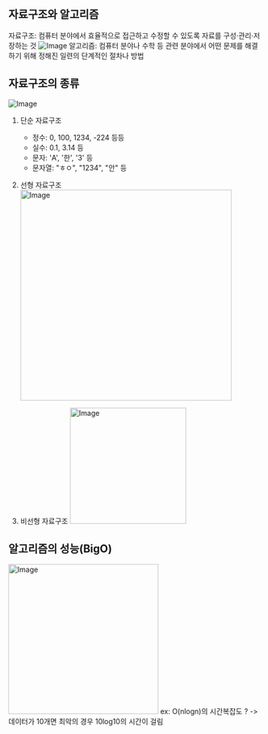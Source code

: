 ## 자료구조와 알고리즘
자료구조: 컴퓨터 분야에서 효율적으로 접근하고 수정할 수 있도록 자료를 구성·관리·저장하는 것
![Image](https://github.com/user-attachments/assets/4272d03f-fdb9-4796-a8de-cf1f142b3a6b)
알고리즘: 컴퓨터 분야나 수학 등 관련 분야에서 어떤 문제를 해결하기 위해 정해진 일련의 단계적인
절차나 방법

## 자료구조의 종류
![Image](https://github.com/user-attachments/assets/b8edcf72-b28f-4b42-bfd8-fd51792dfca3)

1. 단순 자료구조
   - 정수: 0, 100, 1234, -224 등등
   - 실수: 0.1, 3.14 등
   - 문자: 'A', '한', '3' 등
   - 문자열: "ㅎㅇ", "1234", "안" 등
2. 선형 자료구조
   <img width="418" alt="Image" src="https://github.com/user-attachments/assets/ce61e06c-f60b-4393-8e13-4e1301428748" />
   
3. 비선형 자료구조
   <img width="230" alt="Image" src="https://github.com/user-attachments/assets/04eaebae-abfd-479c-add8-ba8ded07f04a" />

## 알고리즘의 성능(BigO)
<img width="297" alt="Image" src="https://github.com/user-attachments/assets/99f9825e-95bc-43a7-ae90-e87c2dd103d1" />
ex: O(nlogn)의 시간복잡도 ? -> 데이터가 10개면 최악의 경우 10log10의 시간이 걸림
